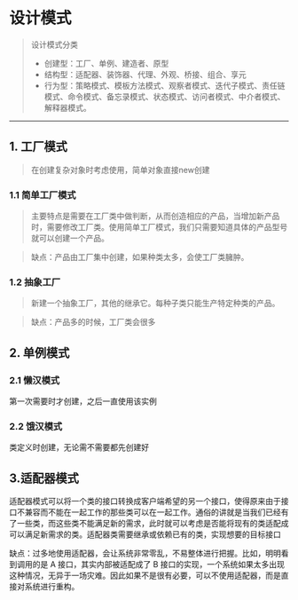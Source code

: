 # 设计模式
> 设计模式分类
> - 创建型：工厂、单例、建造者、原型
> - 结构型：适配器、装饰器、代理、外观、桥接、组合、享元
> - 行为型：策略模式、模板方法模式、观察者模式、迭代子模式、责任链模式、命令模式、备忘录模式、状态模式、访问者模式、中介者模式、解释器模式。
---
## 1. 工厂模式
> 在创建复杂对象时考虑使用，简单对象直接new创建

### 1.1 简单工厂模式
> 主要特点是需要在工厂类中做判断，从而创造相应的产品，当增加新产品时，需要修改工厂类。使用简单工厂模式，我们只需要知道具体的产品型号就可以创建一个产品。

> 缺点：产品由工厂集中创建，如果种类太多，会使工厂类臃肿。

### 1.2 抽象工厂
> 新建一个抽象工厂，其他的继承它。每种子类只能生产特定种类的产品。

> 缺点：产品多的时候，工厂类会很多

## 2. 单例模式
### 2.1 懒汉模式
第一次需要时才创建，之后一直使用该实例

### 2.2 饿汉模式
类定义时创建，无论需不需要都先创建好

## 3.适配器模式

适配器模式可以将一个类的接口转换成客户端希望的另一个接口，使得原来由于接口不兼容而不能在一起工作的那些类可以在一起工作。通俗的讲就是当我们已经有了一些类，而这些类不能满足新的需求，此时就可以考虑是否能将现有的类适配成可以满足新需求的类。适配器类需要继承或依赖已有的类，实现想要的目标接口

缺点：过多地使用适配器，会让系统非常零乱，不易整体进行把握。比如，明明看到调用的是 A 接口，其实内部被适配成了 B 接口的实现，一个系统如果太多出现这种情况，无异于一场灾难。因此如果不是很有必要，可以不使用适配器，而是直接对系统进行重构。